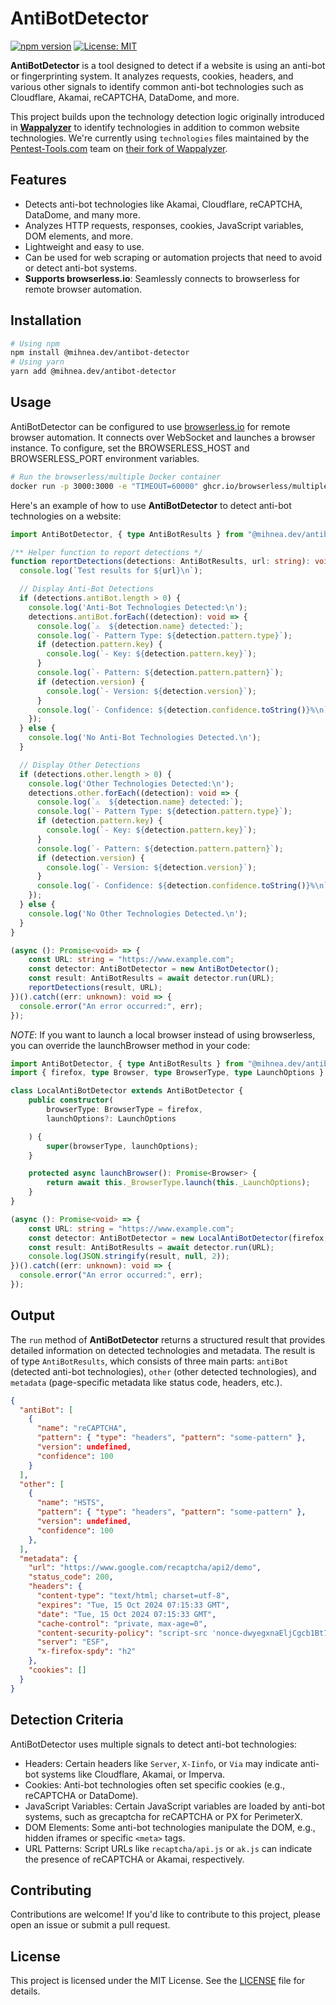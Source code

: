 # AntiBotDetector

[![npm version](https://img.shields.io/npm/v/@mihnea.dev/antibot-detector.svg)](https://www.npmjs.com/package/@mihnea.dev/antibot-detector)
[![License: MIT](https://img.shields.io/badge/License-MIT-yellow.svg)](https://opensource.org/licenses/MIT)

**AntiBotDetector** is a tool designed to detect if a website is using an anti-bot or fingerprinting system. It analyzes requests, cookies, headers, and various other signals to identify common anti-bot technologies such as Cloudflare, Akamai, reCAPTCHA, DataDome, and more.

This project builds upon the technology detection logic originally introduced in [**Wappalyzer**](https://www.wappalyzer.com/) to identify technologies in addition to common website technologies. We're currently using `technologies` files maintained by the [Pentest-Tools.com](https://pentest-tools.com/) team on [their fork of Wappalyzer](https://github.com/pentesttoolscom/wappalyzer). 

## Features

- Detects anti-bot technologies like Akamai, Cloudflare, reCAPTCHA, DataDome, and many more.
- Analyzes HTTP requests, responses, cookies, JavaScript variables, DOM elements, and more.
- Lightweight and easy to use.
- Can be used for web scraping or automation projects that need to avoid or detect anti-bot systems.
- **Supports browserless.io**: Seamlessly connects to browserless for remote browser automation.

## Installation
```bash
# Using npm
npm install @mihnea.dev/antibot-detector
# Using yarn
yarn add @mihnea.dev/antibot-detector
```

## Usage

AntiBotDetector can be configured to use [browserless.io](https://www.browserless.io/) for remote browser automation. It connects over WebSocket and launches a browser instance. To configure, set the BROWSERLESS_HOST and BROWSERLESS_PORT environment variables.

```bash
# Run the browserless/multiple Docker container
docker run -p 3000:3000 -e "TIMEOUT=60000" ghcr.io/browserless/multiple:latest
```
Here's an example of how to use **AntiBotDetector** to detect anti-bot technologies on a website:
```typescript
import AntiBotDetector, { type AntiBotResults } from "@mihnea.dev/antibot-detector";

/** Helper function to report detections */
function reportDetections(detections: AntiBotResults, url: string): void {
  console.log(`Test results for ${url}\n`);

  // Display Anti-Bot Detections
  if (detections.antiBot.length > 0) {
    console.log('Anti-Bot Technologies Detected:\n');
    detections.antiBot.forEach((detection): void => {
      console.log(`⚠️  ${detection.name} detected:`);
      console.log(`- Pattern Type: ${detection.pattern.type}`);
      if (detection.pattern.key) {
        console.log(`- Key: ${detection.pattern.key}`);
      }
      console.log(`- Pattern: ${detection.pattern.pattern}`);
      if (detection.version) {
        console.log(`- Version: ${detection.version}`);
      }
      console.log(`- Confidence: ${detection.confidence.toString()}%\n`);
    });
  } else {
    console.log('No Anti-Bot Technologies Detected.\n');
  }

  // Display Other Detections
  if (detections.other.length > 0) {
    console.log('Other Technologies Detected:\n');
    detections.other.forEach((detection): void => {
      console.log(`⚠️  ${detection.name} detected:`);
      console.log(`- Pattern Type: ${detection.pattern.type}`);
      if (detection.pattern.key) {
        console.log(`- Key: ${detection.pattern.key}`);
      }
      console.log(`- Pattern: ${detection.pattern.pattern}`);
      if (detection.version) {
        console.log(`- Version: ${detection.version}`);
      }
      console.log(`- Confidence: ${detection.confidence.toString()}%\n`);
    });
  } else {
    console.log('No Other Technologies Detected.\n');
  }
}

(async (): Promise<void> => {
    const URL: string = "https://www.example.com";
    const detector: AntiBotDetector = new AntiBotDetector();
    const result: AntiBotResults = await detector.run(URL);
    reportDetections(result, URL);
})().catch((err: unknown): void => {
  console.error("An error occurred:", err);
});
```

*NOTE*: If you want to launch a local browser instead of using browserless, you can override the launchBrowser method in your code:
```typescript
import AntiBotDetector, { type AntiBotResults } from "@mihnea.dev/antibot-detector";
import { firefox, type Browser, type BrowserType, type LaunchOptions } from "playwright";

class LocalAntiBotDetector extends AntiBotDetector {
    public constructor(
        browserType: BrowserType = firefox,
        launchOptions?: LaunchOptions

    ) {
        super(browserType, launchOptions);
    }

    protected async launchBrowser(): Promise<Browser> {
        return await this._BrowserType.launch(this._LaunchOptions);
    }
}

(async (): Promise<void> => {
    const URL: string = "https://www.example.com";
    const detector: AntiBotDetector = new LocalAntiBotDetector(firefox, { headless: false });
    const result: AntiBotResults = await detector.run(URL);
    console.log(JSON.stringify(result, null, 2));
})().catch((err: unknown): void => {
  console.error("An error occurred:", err);
});
```

## Output

The `run` method of **AntiBotDetector** returns a structured result that provides detailed information on detected technologies and metadata. The result is of type `AntiBotResults`, which consists of three main parts: `antiBot` (detected anti-bot technologies), `other` (other detected technologies), and `metadata` (page-specific metadata like status code, headers, etc.).

```json
{
  "antiBot": [
    {
      "name": "reCAPTCHA",
      "pattern": { "type": "headers", "pattern": "some-pattern" },
      "version": undefined,
      "confidence": 100
    }
  ],
  "other": [
    {
      "name": "HSTS",
      "pattern": { "type": "headers", "pattern": "some-pattern" },
      "version": undefined,
      "confidence": 100
    },
  ],
  "metadata": {
    "url": "https://www.google.com/recaptcha/api2/demo",
    "status_code": 200,
    "headers": {
      "content-type": "text/html; charset=utf-8",
      "expires": "Tue, 15 Oct 2024 07:15:33 GMT",
      "date": "Tue, 15 Oct 2024 07:15:33 GMT",
      "cache-control": "private, max-age=0",
      "content-security-policy": "script-src 'nonce-dwyegxnaEljCgcb1Bt7Lyw' ...",
      "server": "ESF",
      "x-firefox-spdy": "h2"
    },
    "cookies": []
  }
}
```

## Detection Criteria

AntiBotDetector uses multiple signals to detect anti-bot technologies:

- Headers: Certain headers like `Server`, `X-Iinfo`, or `Via` may indicate anti-bot systems like Cloudflare, Akamai, or Imperva.
- Cookies: Anti-bot technologies often set specific cookies (e.g., reCAPTCHA or DataDome).
- JavaScript Variables: Certain JavaScript variables are loaded by anti-bot systems, such as grecaptcha for reCAPTCHA or PX for PerimeterX.
- DOM Elements: Some anti-bot technologies manipulate the DOM, e.g., hidden iframes or specific `<meta>` tags.
- URL Patterns: Script URLs like `recaptcha/api.js` or `ak.js` can indicate the presence of reCAPTCHA or Akamai, respectively.

## Contributing

Contributions are welcome! If you'd like to contribute to this project, please open an issue or submit a pull request.

## License

This project is licensed under the MIT License. See the [LICENSE](LICENSE) file for details.
